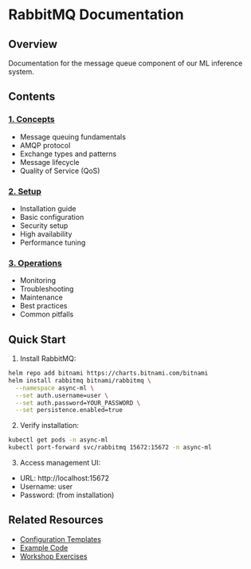 # RabbitMQ Documentation

## Overview
Documentation for the message queue component of our ML inference system.

## Contents

### [1. Concepts](./concepts.md)
- Message queuing fundamentals
- AMQP protocol
- Exchange types and patterns
- Message lifecycle
- Quality of Service (QoS)

### [2. Setup](./setup.md)
- Installation guide
- Basic configuration
- Security setup
- High availability
- Performance tuning

### [3. Operations](./operations.md)
- Monitoring
- Troubleshooting
- Maintenance
- Best practices
- Common pitfalls

## Quick Start

1. Install RabbitMQ:
```bash
helm repo add bitnami https://charts.bitnami.com/bitnami
helm install rabbitmq bitnami/rabbitmq \
  --namespace async-ml \
  --set auth.username=user \
  --set auth.password=YOUR_PASSWORD \
  --set persistence.enabled=true
```

2. Verify installation:
```bash
kubectl get pods -n async-ml
kubectl port-forward svc/rabbitmq 15672:15672 -n async-ml
```

3. Access management UI:
- URL: http://localhost:15672
- Username: user
- Password: (from installation)

## Related Resources
- [Configuration Templates](../../../config/rabbitmq/)
- [Example Code](../../../examples/rabbitmq/)
- [Workshop Exercises](../../05-workshops/exercises/rabbitmq/) 